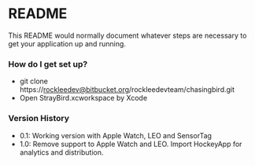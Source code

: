 # README #

This README would normally document whatever steps are necessary to get your application up and running.

### How do I get set up? ###

* git clone https://rockleedev@bitbucket.org/rockleedevteam/chasingbird.git
* Open StrayBird.xcworkspace by Xcode

### Version History ###

* 0.1: Working version with Apple Watch, LEO and SensorTag
* 1.0: Remove support to Apple Watch and LEO. Import HockeyApp for analytics and distribution.